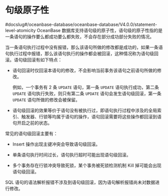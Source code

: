 # 句级原子性
#docslug#/oceanbase-database/oceanbase-database/V4.0.0/statement-level-atomicity
OceanBase 数据库支持语句级的原子性，语句级的原子性指的是一条语句的操作要么都成功要么都失败，不会存在部分成功部分失败的情况。

当一条语句执行过程中没有报错，那么该语句所做的修改都是成功的，如果一条语句执行过程中报错，那么该语句执行的操作都会被回滚，这种情况称为语句级回滚。语句级回滚有如下特点：

* 语句回滚时仅回滚本语句的修改，不会影响当前事务该语句之前语句所做的修改。

  例如，一个事务有 2 条 `UPDATE` 语句，第一条 `UPDATE` 语句执行成功，第二条 `UPDATE` 语句执行失败，则只有第二条 `UPDATE` 语句会发生语句级回滚，第一条 `UPDATE` 语句所做的修改会被保留。
  
* 语句级回滚的效果等价于语句没有被执行过，即语句执行过程中涉及的全局索引、触发器、行锁等均属于语句的操作，语句回滚需要将这些操作都回滚到语句开启之前的状态。

常见的语句级回滚主要有：

* Insert 操作出现主键冲突会导致语句级回滚。

* 单条语句执行时间过长，语句执行超时可能出现语句级回滚。

* 多个事务存在行锁冲突导致死锁，某个事务被死锁检测机制 Kill 掉可能会出现语句级回滚。

SQL 语句的语法解析报错不涉及到语句级回滚，因为语句解析报错尚未对数据进行修改。
